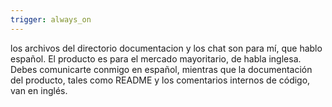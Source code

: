 ```yaml
---
trigger: always_on
---
```


los archivos del directorio documentacion y los chat son para mí, que hablo español. El producto es para el mercado mayoritario, de habla inglesa. Debes comunicarte conmigo en español, mientras que la documentación del producto, tales como README y los comentarios internos de código, van en inglés.